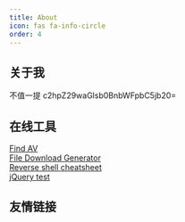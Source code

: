 ```yaml
---
title: About
icon: fas fa-info-circle
order: 4
---
```


## 关于我
不值一提
c2hpZ29waGlsb0BnbWFpbC5jb20=

## 在线工具

<a href="https://shigophilo.github.io/tool/av.html">Find AV</a> <br>
<a href="https://shigophilo.github.io/tool/File-Download-Generator.html">File Download Generator</a> <br>
<a href="https://shigophilo.github.io/tool/Reverse-shell-cheatsheet.html">Reverse shell cheatsheet</a><br>
<a href="https://shigophilo.github.io/tool/jQuery-test.html">jQuery test</a> <br>

## 友情链接